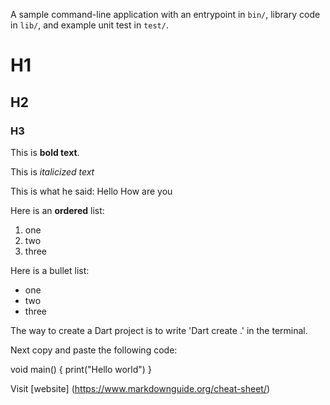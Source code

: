 A sample command-line application with an entrypoint in `bin/`, library code
in `lib/`, and example unit test in `test/`.

# H1
## H2
### H3

This is **bold text**.

This is *italicized text*

This is what he said:
Hello
How are you

Here is an **ordered** list:
1. one
2. two
3. three

Here is a bullet list:
- one 
- two
- three

The way to create a Dart project is to write 'Dart create .' in the terminal.

Next copy and paste the following code:


void main() {
    print("Hello world")
}


Visit [website] (https://www.markdownguide.org/cheat-sheet/)
